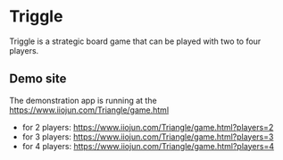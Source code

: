 # Triggle
Triggle is a strategic board game that can be played with two to four players.
## Demo site
The demonstration app is running at the https://www.iiojun.com/Triangle/game.html
- for 2 players: https://www.iiojun.com/Triangle/game.html?players=2
- for 3 players: https://www.iiojun.com/Triangle/game.html?players=3
- for 4 players: https://www.iiojun.com/Triangle/game.html?players=4
